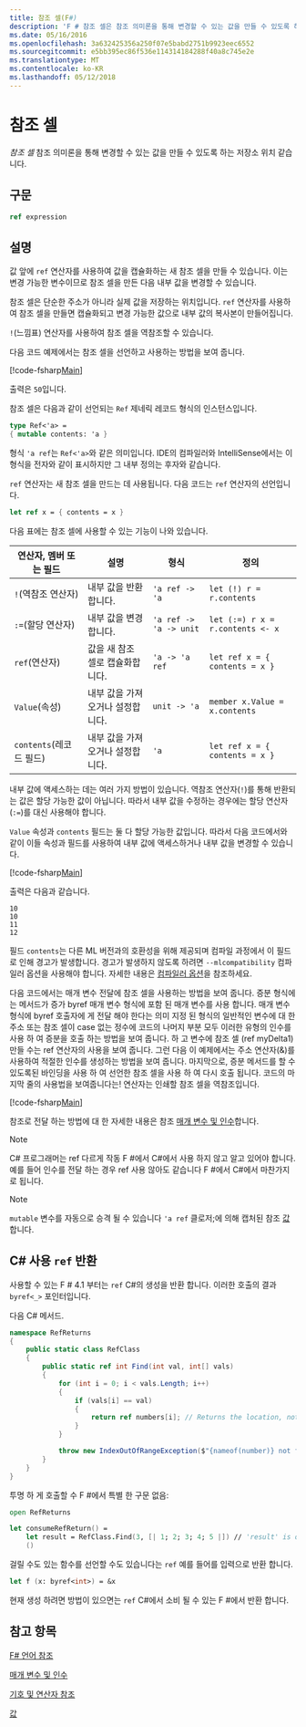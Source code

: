 ```yaml
---
title: 참조 셀(F#)
description: 'F # 참조 셀은 참조 의미론을 통해 변경할 수 있는 값을 만들 수 있도록 하는 저장소 위치 하는 방법에 대해 알아봅니다.'
ms.date: 05/16/2016
ms.openlocfilehash: 3a632425356a250f07e5babd2751b9923eec6552
ms.sourcegitcommit: e5bb395ec86f536e114314184288f40a8c745e2e
ms.translationtype: MT
ms.contentlocale: ko-KR
ms.lasthandoff: 05/12/2018
---
```

# <a name="reference-cells"></a>참조 셀

*참조 셀* 참조 의미론을 통해 변경할 수 있는 값을 만들 수 있도록 하는 저장소 위치 같습니다.

## <a name="syntax"></a>구문

```fsharp
ref expression
```

## <a name="remarks"></a>설명
값 앞에 `ref` 연산자를 사용하여 값을 캡슐화하는 새 참조 셀을 만들 수 있습니다. 이는 변경 가능한 변수이므로 참조 셀을 만든 다음 내부 값을 변경할 수 있습니다.

참조 셀은 단순한 주소가 아니라 실제 값을 저장하는 위치입니다. `ref` 연산자를 사용하여 참조 셀을 만들면 캡슐화되고 변경 가능한 값으로 내부 값의 복사본이 만들어집니다.

`!`(느낌표) 연산자를 사용하여 참조 셀을 역참조할 수 있습니다.

다음 코드 예제에서는 참조 셀을 선언하고 사용하는 방법을 보여 줍니다.

[!code-fsharp[Main](../../../samples/snippets/fsharp/lang-ref-1/snippet2201.fs)]

출력은 `50`입니다.

참조 셀은 다음과 같이 선언되는 `Ref` 제네릭 레코드 형식의 인스턴스입니다.

```fsharp
type Ref<'a> =
{ mutable contents: 'a }
```

형식 `'a ref`는 `Ref<'a>`와 같은 의미입니다. IDE의 컴파일러와 IntelliSense에서는 이 형식을 전자와 같이 표시하지만 그 내부 정의는 후자와 같습니다.

`ref` 연산자는 새 참조 셀을 만드는 데 사용됩니다. 다음 코드는 `ref` 연산자의 선언입니다.

```fsharp
let ref x = { contents = x }
```

다음 표에는 참조 셀에 사용할 수 있는 기능이 나와 있습니다.

|연산자, 멤버 또는 필드|설명|형식|정의|
|--------------------------|-----------|----|----------|
|`!`(역참조 연산자)|내부 값을 반환합니다.|`'a ref -> 'a`|`let (!) r = r.contents`|
|`:=`(할당 연산자)|내부 값을 변경합니다.|`'a ref -> 'a -> unit`|`let (:=) r x = r.contents <- x`|
|`ref`(연산자)|값을 새 참조 셀로 캡슐화합니다.|`'a -> 'a ref`|`let ref x = { contents = x }`|
|`Value`(속성)|내부 값을 가져오거나 설정합니다.|`unit -> 'a`|`member x.Value = x.contents`|
|`contents`(레코드 필드)|내부 값을 가져오거나 설정합니다.|`'a`|`let ref x = { contents = x }`|
내부 값에 액세스하는 데는 여러 가지 방법이 있습니다. 역참조 연산자(`!`)를 통해 반환되는 값은 할당 가능한 값이 아닙니다. 따라서 내부 값을 수정하는 경우에는 할당 연산자(`:=`)를 대신 사용해야 합니다.

`Value` 속성과 `contents` 필드는 둘 다 할당 가능한 값입니다. 따라서 다음 코드에서와 같이 이들 속성과 필드를 사용하여 내부 값에 액세스하거나 내부 값을 변경할 수 있습니다.

[!code-fsharp[Main](../../../samples/snippets/fsharp/lang-ref-1/snippet2203.fs)]

출력은 다음과 같습니다.

```
10
10
11
12
```

필드 `contents`는 다른 ML 버전과의 호환성을 위해 제공되며 컴파일 과정에서 이 필드로 인해 경고가 발생합니다. 경고가 발생하지 않도록 하려면 `--mlcompatibility` 컴파일러 옵션을 사용해야 합니다. 자세한 내용은 [컴파일러 옵션](compiler-options.md)을 참조하세요.

다음 코드에서는 매개 변수 전달에 참조 셀을 사용하는 방법을 보여 줍니다. 증분 형식에는 메서드가 증가 byref 매개 변수 형식에 포함 된 매개 변수를 사용 합니다. 매개 변수 형식에 byref 호출자에 게 전달 해야 한다는 의미 지정 된 형식의 일반적인 변수에 대 한 주소 또는 참조 셀이 case 없는 정수에 코드의 나머지 부분 모두 이러한 유형의 인수를 사용 하 여 증분을 호출 하는 방법을 보여 줍니다. 하 고 변수에 참조 셀 (ref myDelta1) 만들 수는 ref 연산자의 사용을 보여 줍니다. 그런 다음 이 예제에서는 주소 연산자(&amp;)를 사용하여 적절한 인수를 생성하는 방법을 보여 줍니다. 마지막으로, 증분 메서드를 할 수 있도록된 바인딩을 사용 하 여 선언한 참조 셀을 사용 하 여 다시 호출 됩니다. 코드의 마지막 줄의 사용법을 보여줍니다는! 연산자는 인쇄할 참조 셀을 역참조입니다.

[!code-fsharp[Main](../../../samples/snippets/fsharp/lang-ref-1/snippet2204.fs)]

참조로 전달 하는 방법에 대 한 자세한 내용은 참조 [매개 변수 및 인수](parameters-and-arguments.md)합니다.

>[!NOTE]
C# 프로그래머는 ref 다르게 작동 F #에서 C#에서 사용 하지 않고 알고 있어야 합니다. 예를 들어 인수를 전달 하는 경우 ref 사용 않아도 같습니다 F #에서 C#에서 마찬가지로 됩니다.

>[!NOTE]
`mutable` 변수를 자동으로 승격 될 수 있습니다 `'a ref` 클로저;에 의해 캡처된 참조 [값](values/index.md)합니다.

## <a name="consuming-c-ref-returns"></a>C# 사용 `ref` 반환

사용할 수 있는 F # 4.1 부터는 `ref` C#의 생성을 반환 합니다.  이러한 호출의 결과 `byref<_>` 포인터입니다.

다음 C# 메서드.

```csharp
namespace RefReturns
{
    public static class RefClass
    {
        public static ref int Find(int val, int[] vals)
        {
            for (int i = 0; i < vals.Length; i++)
            {
                if (vals[i] == val)
                {
                    return ref numbers[i]; // Returns the location, not the value
                }
            }

            throw new IndexOutOfRangeException($"{nameof(number)} not found");
        }
    }
}
```

투명 하 게 호출할 수 F #에서 특별 한 구문 없음:

```fsharp
open RefReturns

let consumeRefReturn() =
    let result = RefClass.Find(3, [| 1; 2; 3; 4; 5 |]) // 'result' is of type 'byref<int>'.
    ()
```

걸릴 수도 있는 함수를 선언할 수도 있습니다는 `ref` 예를 들어를 입력으로 반환 합니다.

```fsharp
let f (x: byref<int>) = &x
```

현재 생성 하려면 방법이 있으면는 `ref` C#에서 소비 될 수 있는 F #에서 반환 합니다.

## <a name="see-also"></a>참고 항목
[F# 언어 참조](index.md)

[매개 변수 및 인수](parameters-and-arguments.md)

[기호 및 연산자 참조](symbol-and-operator-reference/index.md)

[값](values/index.md)
